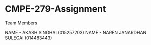 # CMPE-279-Assignment

Team Members

NAME - AKASH SINGHAL(015257203) 
NAME - NAREN JANARDHAN SULEGAI (014483443)
